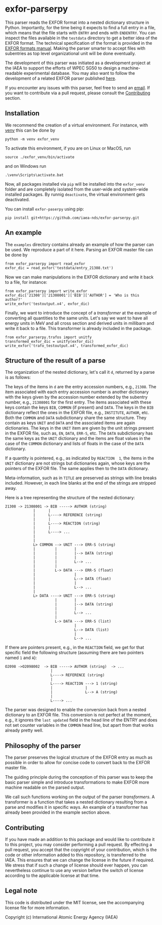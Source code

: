 # exfor-parserpy

This parser reads the EXFOR format into a
nested dictionary structure in Python.
Importantly, for the time being it expects to find a
full entry in a file, which means that the file starts
with `ENTRY` and ends with `ENDENTRY`. You can
inspect the files available in the `testdata` directory
to get a better idea of the EXFOR format. The technical
specification of the format is provided in the
[EXFOR formats manual](https://nds.iaea.org/publications/nds/iaea-nds-0207/).
Making the parser smarter to accept files with subentries as top level
organizational unit will be done eventually.

The development of this parser was initiated as a
development project at the IAEA to support the
efforts of WPEC SG50 to design a machine-readable
experimental database. You may also want to follow the
development of a related EXFOR parser published
[here](https://github.com/shinokumura/exforparser).

If you encounter any issues with this parser,
feel free to send an [email](mailto:g.schnabel@iaea.org).
If you want to contribute via a pull request, please
consult the [Contributing](#contributing) section.

## Installation

We recommend the creation of a virtual environment.
For instance, with [venv](https://docs.python.org/3/library/venv.html)
this can be done by
```
python -m venv exfor_venv
```
To activate this environment, if you are on Linux or MacOS, run
```
source ./exfor_venv/bin/activate
```
and on Windows run
```
.\venv\Scripts\activate.bat
```
Now, all packages installed via `pip` will be installed into
the `exfor_venv` folder and are completely isolated from the
user-wide and system-wide installed packages. By runnig
`deactivate`, the virtual environment gets deactivated.

You can install `exfor-paserpy` using pip:
```
pip install git+https://github.com/iaea-nds/exfor-parserpy.git
```

## An example

The `examples` directory contains already an example of how
the parser can be used. We reproduce a part of it here.
Parsing an EXFOR master file can be done by
```
from exfor_parserpy import read_exfor
exfor_dic = read_exfor('testdata/entry_21308.txt')
```
Now we can make manipulations in the EXFOR
dictionary and write it back to a file, for instance:
```
from exfor_parserpy import write_exfor
exfor_dic['21308']['21308001']['BIB']['AUTHOR'] = 'Who is this author?'
write_exfor('testoutput.x4', exfor_dic)
```

Finally, we want to introduce the concept of a *transformer* at the
example of converting all quantities to the same units.
Let's say we want to have all energy units in MeV and all
cross section and derived units in millibarn and write it back
to a file.
This transformer is already included in the package.
```
from exfor_parserpy.trafos import unitfy
transformed_exfor_dic = unitfy(exfor_dic)
write_exfor('trafo_testoutput.x4', transformed_exfor_dic)
```

## Structure of the result of a parse

The organization of the nested dictionary, let's call it `d`,
returned by a parse is as follows:

The keys of the items in `d` are the entry accession numbers, e.g., `21308`.
The item associated with each entry accession number is another
dictionary with the keys given by the accession number extended by the
subentry number, e.g., `21308001` for the first entry.
The items associated with these keys contain the keys `BIB`, `COMMON` (if present)
and `DATA`.
The keys in the `BIB` dictionary reflect the ones in the EXFOR file, e.g.,
`INSTITUTE`, `AUTHOR`, etc.
Both the `COMMON` and `DATA` subdictionary share the same structure.
They contain as keys `UNIT` and `DATA` and the associated items are again dictionaries.
The keys in the `UNIT` item are given by the unit strings present in the EXFOR file,
such as, `EN`, `DATA`, `ERR-S`, etc.
The `DATA` subdictionary has the same keys as the `UNIT` dictionary and the items
are float values in the case of the `COMMON` dictionary and lists of floats in the case of the
`DATA` dictionary.

If a quantity is pointered, e.g., as indicated by `REACTION  1`, the items in the
`UNIT` dictionary are not strings but dictionaries again, whose keys are the pointers
of the EXFOR file. The same applies then to the `DATA` dictionary.

Meta-information, such as in `TITLE` are preserved as strings with line breaks included.
However, in each line blanks at the end of the strings are stripped away.

Here is a tree representing the structure of the nested dictionary:
```
21308 -> 21308001 -> BIB -----> AUTHOR (string)
             |      |
             |      L----> REFERENCE (string)
             |      |
             |      L----> REACTION (string)
             |      |
             |      L----> ...
             |
             |
             L> COMMON --> UNIT ---> ERR-S (string)
             |         |        |
             |         |        |--> DATA (string)
             |         |        |
             |         |        L--> ...
             |         |
             |         L-> DATA ---> ERR-S (float)
             |                  |
             |                  L--> DATA (float)
             |                  |
             |                  L--> ...
             |
             L> DATA ----> UNIT ---> ERR-S (string)
                       |        |
                       |        |--> DATA (string)
                       |        |
                       |        L--> ...
                       |
                       L-> DATA ---> ERR-S (list)
                                |
                                L--> DATA (list)
                                |
                                L--> ...
```

If there are pointers present, e.g., in the `REACTION` field,
we get for that specific field the following structure
(assuming there are two pointers named `1` and `A`):
```
O2098 ->O2098002  -> BIB -----> AUTHOR (string)  -> ...
                     |
                     L----> REFERENCE (string)
                     |
                     L----> REACTION ---> 1 (string)
                     |               |
                     |               L--> A (string)
                     |
                     L----> ...
```

The parser was designed to enable the conversion back from a nested
dictionary to an EXFOR file. This conversion is not perfect
at the moment, e.g., it ignores the `last updated` field in the
head line of the ENTRY and does not set counter variables in
the `COMMON` head line, but apart from that works already pretty well.

## Philosophy of the parser

The parser preserves the logical structure of the EXFOR entry
as much as possible in order to allow for concise code to
convert back to the EXFOR master file.

The guiding principle during the conception of this parser
was to keep the basic parser simple and introduce
transformations to make EXFOR more machine readable
on the parsed output.

We call such functions working on the output of the
parser *transformers*.
A transformer is a function that takes a nested dictionary
resulting from a parse and modifies it in specific ways.
An example of a transformer has already been provided
in the example section above.

## Contributing

If you have made an addition to this package and would like
to contribute it to this project, you may consider performing a
pull request. By effecting a pull request, you accept that
the copyright of your contribution, which is the code or
other information added to this repository, is transferred
to the IAEA. This ensures that we can change the license in
the future if required. We stress that if such a change of
license should ever happen, you can nevertheless continue to
use any version before the switch of license according to the
applicable license at that time.

## Legal note

This code is distributed under the MIT license, see the
accompanying license file for more information.

Copyright (c) International Atomic Energy Agency (IAEA)

